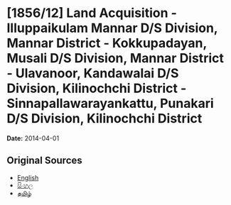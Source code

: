 # [1856/12] Land Acquisition - Illuppaikulam Mannar D/S Division, Mannar District - Kokkupadayan, Musali D/S Division, Mannar District - Ulavanoor, Kandawalai D/S Division, Kilinochchi District - Sinnapallawarayankattu, Punakari D/S Division, Kilinochchi District

**Date:** 2014-04-01

## Original Sources

- [English](https://documents.gov.lk/view/extra-gazettes/2014/4/1856-12_E.pdf)
- [සිංහල](https://documents.gov.lk/view/extra-gazettes/2014/4/1856-12_S.pdf)
- [தமிழ்](https://documents.gov.lk/view/extra-gazettes/2014/4/1856-12_T.pdf)
